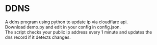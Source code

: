 # DDNS
A ddns program using python to update ip via cloudflare api.  
Download demo.py and edit in your config in config.json.  
The script checks your public ip address every 1 minute and updates the dns record if it detects changes.
